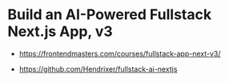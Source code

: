 # Build an AI-Powered Fullstack Next.js App, v3

- <https://frontendmasters.com/courses/fullstack-app-next-v3/>

* <https://github.com/Hendrixer/fullstack-ai-nextjs>
